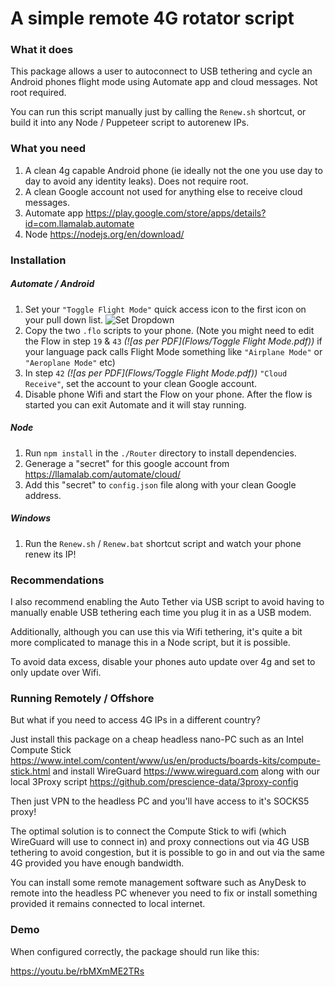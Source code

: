# A simple remote 4G rotator script

### What it does

This package allows a user to autoconnect to USB tethering and cycle an Android phones flight mode using Automate app and cloud messages. Not root required.

You can run this script manually just by calling the `Renew.sh` shortcut, or build it into any Node / Puppeteer script to autorenew IPs.

### What you need

1. A clean 4g capable Android phone (ie ideally not the one you use day to day to avoid any identity leaks). Does not require root.
2. A clean Google account not used for anything else to receive cloud messages.
3. Automate app https://play.google.com/store/apps/details?id=com.llamalab.automate
4. Node https://nodejs.org/en/download/

### Installation

##### Automate / Android
1. Set your `"Toggle Flight Mode"` quick access icon to the first icon on your pull down list. 
![Set Dropdown](https://github.com/prescience-data/4g-rotator/blob/master/Doc/flight-mode.jpg?raw=true)
2. Copy the two `.flo` scripts to your phone.
    (Note you might need to edit the Flow in step `19` & `43` *(![as per PDF](Flows/Toggle Flight Mode.pdf))* if your language pack calls Flight Mode something like `"Airplane Mode"` or `"Aeroplane Mode"` etc)
3. In step `42` *(![as per PDF](Flows/Toggle Flight Mode.pdf))* `"Cloud Receive"`, set the account to your clean Google account.
4. Disable phone Wifi and start the Flow on your phone. After the flow is started you can exit Automate and it will stay running.

##### Node
1. Run `npm install` in the `./Router` directory to install dependencies. 
2. Generage a "secret" for this google account from https://llamalab.com/automate/cloud/
3. Add this "secret" to `config.json` file along with your clean Google address.

##### Windows
1. Run the `Renew.sh` / `Renew.bat` shortcut script and watch your phone renew its IP!

### Recommendations

I also recommend enabling the Auto Tether via USB script to avoid having to manually enable USB tethering each time you plug it in as a USB modem.

Additionally, although you can use this via Wifi tethering, it's quite a bit more complicated to manage this in a Node script, but it is possible. 

To avoid data excess, disable your phones auto update over 4g and set to only update over Wifi.


### Running Remotely / Offshore 

But what if you need to access 4G IPs in a different country?

Just install this package on a cheap headless nano-PC such as an Intel Compute Stick https://www.intel.com/content/www/us/en/products/boards-kits/compute-stick.html and install WireGuard https://www.wireguard.com along with our local 3Proxy script https://github.com/prescience-data/3proxy-config

Then just VPN to the headless PC and you'll have access to it's SOCKS5 proxy!

The optimal solution is to connect the Compute Stick to wifi (which WireGuard will use to connect in) and proxy connections out via 4G USB tethering to avoid congestion, but it is possible to go in and out via the same 4G provided you have enough bandwidth.

You can install some remote management software such as AnyDesk to remote into the headless PC whenever you need to fix or install something provided it remains connected to local internet. 


### Demo

When configured correctly, the package should run like this:

https://youtu.be/rbMXmME2TRs

